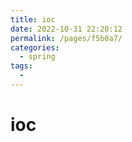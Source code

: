 ```yaml
---
title: ioc
date: 2022-10-31 22:20:12
permalink: /pages/f5b0a7/
categories:
  - spring
tags:
  - 
---
```

# ioc
